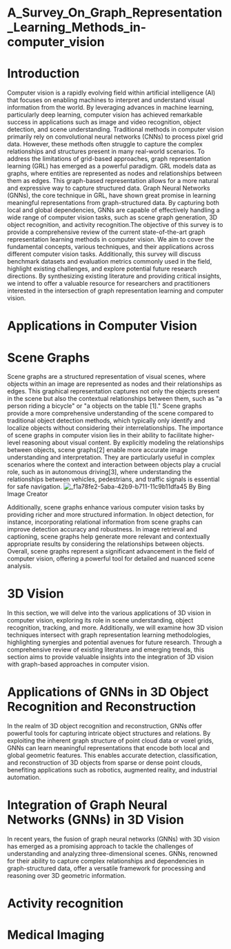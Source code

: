 # A_Survey_On_Graph_Representation_Learning_Methods_in-computer_vision
# Introduction
Computer vision is a rapidly evolving field within artificial intelligence (AI) that focuses on enabling machines to interpret and understand visual information from the world. By leveraging advances in machine learning, particularly deep learning, computer vision has achieved remarkable success in applications such as image and video recognition, object detection, and scene understanding. Traditional methods in computer vision primarily rely on convolutional neural networks (CNNs) to process pixel grid data. However, these methods often struggle to capture the complex relationships and structures present in many real-world scenarios. To address the limitations of grid-based approaches, graph representation learning (GRL) has emerged as a powerful paradigm. GRL models data as graphs, where entities are represented as nodes and relationships between them as edges. This graph-based representation allows for a more natural and expressive way to capture structured data. Graph Neural Networks (GNNs), the core technique in GRL, have shown great promise in learning meaningful representations from graph-structured data. By capturing both local and global dependencies, GNNs are capable of effectively handling a wide range of computer vision tasks, such as scene graph generation, 3D object recognition, and activity recognition.The objective of this survey is to provide a comprehensive review of the current state-of-the-art graph representation learning methods in computer vision. We aim to cover the fundamental concepts, various techniques, and their applications across different computer vision tasks. Additionally, this survey will discuss benchmark datasets and evaluation metrics commonly used in the field, highlight existing challenges, and explore potential future research directions. By synthesizing existing literature and providing critical insights, we intend to offer a valuable resource for researchers and practitioners interested in the intersection of graph representation learning and computer vision.
# Applications in Computer Vision
# Scene Graphs
Scene graphs are a structured representation of visual scenes, where objects within an image are represented as nodes and their relationships as edges. This graphical representation captures not only the objects present in the scene but also the contextual relationships between them, such as "a person riding a bicycle" or "a objects on the table [1]." Scene graphs provide a more comprehensive understanding of the scene compared to traditional object detection methods, which typically only identify and localize objects without considering their interrelationships.
The importance of scene graphs in computer vision lies in their ability to facilitate higher-level reasoning about visual content. By explicitly modeling the relationships between objects, scene graphs[2] enable more accurate image understanding and interpretation. They are particularly useful in complex scenarios where the context and interaction between objects play a crucial role, such as in autonomous driving[3], where understanding the relationships between vehicles, pedestrians, and traffic signals is essential for safe navigation.
![_f1a78fe2-5aba-42b9-b711-11c9b11dfa45](https://github.com/wissal9999999999999/Graph_Representation_Learning_Methods_in-computer_vision/assets/98689079/d99c0f06-01b7-4857-8426-8a74670aa37c)
                                                                            By Bing Image Creator

Additionally, scene graphs enhance various computer vision tasks by providing richer and more structured information. In object detection, for instance, incorporating relational information from scene graphs can improve detection accuracy and robustness. In image retrieval and captioning, scene graphs help generate more relevant and contextually appropriate results by considering the relationships between objects. Overall, scene graphs represent a significant advancement in the field of computer vision, offering a powerful tool for detailed and nuanced scene analysis.
# 3D Vision 
In this section, we will delve into the various applications of 3D vision in computer vision, exploring its role in scene understanding, object recognition, tracking, and more. Additionally, we will examine how 3D vision techniques intersect with graph representation learning methodologies, highlighting synergies and potential avenues for future research. Through a comprehensive review of existing literature and emerging trends, this section aims to provide valuable insights into the integration of 3D vision with graph-based approaches in computer vision.
# Applications of GNNs in 3D Object Recognition and Reconstruction
In the realm of 3D object recognition and reconstruction, GNNs offer powerful tools for capturing intricate object structures and relations. By exploiting the inherent graph structure of point cloud data or voxel grids, GNNs can learn meaningful representations that encode both local and global geometric features. This enables accurate detection, classification, and reconstruction of 3D objects from sparse or dense point clouds, benefiting applications such as robotics, augmented reality, and industrial automation.
# Integration of Graph Neural Networks (GNNs) in 3D Vision
In recent years, the fusion of graph neural networks (GNNs) with 3D vision has emerged as a promising approach to tackle the challenges of understanding and analyzing three-dimensional scenes. GNNs, renowned for their ability to capture complex relationships and dependencies in graph-structured data, offer a versatile framework for processing and reasoning over 3D geometric information.
# Activity recognition
# Medical Imaging

